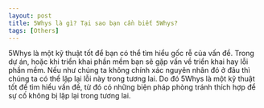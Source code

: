 ```yaml
---
layout: post
title: 5Whys là gì? Tại sao bạn cần biết 5Whys?
tags: [Others]
---
```


5Whys là một kỹ thuật tốt để bạn có thể tìm hiểu gốc rễ của vấn đề. Trong dự án, hoặc khi triển khai phần mềm bạn sẽ gặp vấn
về triển khai hay lỗi phần mềm. Nếu như chúng ta không chính xác nguyên nhân đó ở đâu thì chúng ta có thể lặp lại lỗi này trong 
tương lai. Do đó 5Whys là một kỹ thuật tốt để tìm hiểu vấn đề, từ đó có những biện pháp phòng tránh thích hợp để sự cố không
bị lặp lại trong tương lai.

